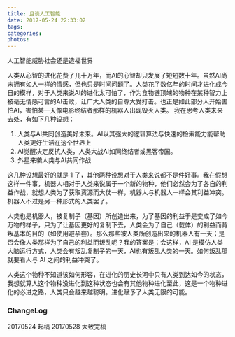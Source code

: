 ```yaml
---
title: 且谈人工智能
date: 2017-05-24 22:33:02
tags:
categories:
photos:
---
```

人工智能威胁社会还是造福世界
<!-- more -->
人类从心智的进化花费了几十万年，而AI的心智却只发展了短短数十年。虽然AI尚未拥有如人一样的情感，但也只是时间问题了。人类花了数亿年的时间才进化成今日的模样，对于人类来说AI的进化太可怕了，作为食物链顶端的物种在某种智力上被毫无情感可言的AI击败，让广大人类的自尊大受打击。也正是如此部分人开始害怕AI，害怕某一天像电影终结者那样的机器人出现毁灭人类。
我在思考人类未来去处，有如下几种设想：
1. 人类与AI共同创造美好未来。AI以其强大的逻辑算法与快速的检索能力能帮助人类更好生活在这个世界上
2. AI觉醒决定反抗人类，人类大战AI如同终结者或黑客帝国。
3. 外星来袭人类与AI共同作战

这几种设想最好的就是 1 了，其他两种设想对于人类来说都不是件好事。我在假想这样一件事，机器人相对于人类来说属于一个新的物种，他们必然会为了各自的利益作战，就想人类为了获取资源而大仗一样，机器人与机器人一样会其利益冲突。机器人不过是另一种形式的人类罢了。

人类也是机器人，被复制子（基因）所创造出来，为了基因的利益于是变成了如今万物的样子，只为了让基因更好的复制下去，人类会为了自己（载体）的利益而背叛基本的目的（如使用避孕套）。那么那些被人类所创造出来的机器人有一天；是否会像人类那样为了自己的利益而叛乱呢？我的答案是：会这样，AI 是模仿人类大脑运行方式，人类会有叛乱复制子的一天，AI也有叛乱人类的一天。如何叛乱那就要看人与 AI 之间的利益冲突了。

人类这个物种不知道该如何形容，在进化的历史长河中只有人类到达如今的状态，我想就算人这个物种没进化到这种状态也会有其他物种进化至此，这是一个物种进化的必进之路，人类只会越来越聪明。进化赋予了人类无限的可能。

### ChangeLog
20170524 起稿
20170528 大致完稿
